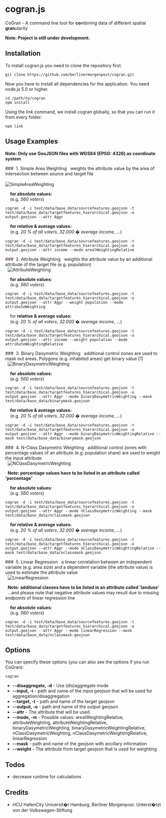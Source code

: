 # cogran.js

CoGran - A command line tool for **co**mbining data of different spatial **gran**ularity  

**Note: Project is still under development.**



## Installation

To install cogran.js you need to clone the repository first.

```
git clone https://github.com/berlinermorgenpost/cogran.git
```

Now you have to install all dependencies for the application. You need node.js 5.0 or higher.

```
cd /path/to/cogran
npm install
```

Using the link command, we install cogran globally, so that you can run it from every folder:

```
npm link
```

## Usage Examples


**Note: Only use GeoJSON files with WGS84 (EPSG: 4326) as coordinate system**


###&nbsp;  1. Simple Area Weighting
&nbsp; weights the attribute value by the area of intersection between source and target file <br> <br>
![SimpleAreaWeighting](http://i.imgur.com/aZevDoT.png)

&nbsp;&nbsp;&nbsp; **for absolute values:** <br>
&nbsp;&nbsp;&nbsp; (e.g. *560 voters*)
```
cogran -d -i test/data/base_data/sourcefeatures.geojson -t test/data/base_data/targetfeatures_hierarchical.geojson -o output.geojson --attr Aggr
```

&nbsp;&nbsp;&nbsp; **for relative & average values:** <br>
&nbsp;&nbsp;&nbsp; (e.g. *20 % of all voters*, *32.000 � average income*, ...)
```
cogran -d -i test/data/base_data/sourcefeatures.geojson -t test/data/base_data/targetfeatures_hierarchical.geojson -o output.geojson --attr income --mode arealWeightingRelative
```

###&nbsp;  2. Attribute Weighting
&nbsp; weights the attribute value by an additional attribute of the target file (e.g. population) <br>
&nbsp; ![AttributeWeighting](http://i.imgur.com/v4xjVJG.png)

&nbsp;&nbsp;&nbsp; **for absolute values:** <br>
&nbsp;&nbsp;&nbsp; (e.g. *560 voters*)
```
cogran -d -i test/data/base_data/sourcefeatures.geojson -t test/data/base_data/targetfeatures_hierarchical.geojson -o output.geojson --attr Aggr --weight population --mode attributeWeighting
```

&nbsp;&nbsp;&nbsp; for **relative & average values:** <br>
&nbsp;&nbsp;&nbsp; (e.g. *20 % of all voters*, *32.000 � average income*, ...)
```
cogran -d -i test/data/base_data/sourcefeatures.geojson -t test/data/base_data/targetfeatures_hierarchical.geojson -o output.geojson --attr income --weight population --mode attributeWeightingRelative
```

###&nbsp;  3. Binary Dasymetric Weighting
&nbsp; additional control zones are used to mask out areas. Polygons (e.g. inhabited areas) get binary value [1]<br>
&nbsp; ![BinaryDasymetricWeighting](http://i.imgur.com/JWXB7Pf.png)

&nbsp;&nbsp;&nbsp; **for absolute values:** <br>
&nbsp;&nbsp;&nbsp; (e.g. *560 voters*)
```
cogran -d -i test/data/base_data/sourcefeatures.geojson -t test/data/base_data/targetfeatures_hierarchical.geojson -o output.geojson --attr Aggr --mode binaryDasymetricWeighting --mask test/data/base_data/binarymask.geojson
```

&nbsp;&nbsp;&nbsp; **for relative & average values:** <br>
&nbsp;&nbsp;&nbsp; (e.g. *20 % of all voters*, *32.000 � average income*, ...)
```
cogran -d -i test/data/base_data/sourcefeatures.geojson -t test/data/base_data/targetfeatures_hierarchical.geojson -o output.geojson --attr Aggr --mode binaryDasymetricWeightingRelative --mask test/data/base_data/binarymask.geojson
```

###&nbsp;  4. N-Class Dasymetric Weighting
&nbsp; additional control zones with percentage values of an attribute (e.g. population share) are used to weight the input attribute<br>
&nbsp; ![NClassDasymetricWeighting](http://i.imgur.com/nVlN8a9.png)

&nbsp; **Note: percentage values have to be listed in an attribute called 'percentage'**

&nbsp;&nbsp;&nbsp; **for absolute values:** <br>
&nbsp;&nbsp;&nbsp; (e.g. *560 voters*) <br>
```
cogran -d -i test/data/base_data/sourcefeatures.geojson -t test/data/base_data/targetfeatures_hierarchical.geojson -o output.geojson --attr Aggr --mode nClassDasymetricWeighting --mask test/data/base_data/nclassmask.geojson
```

&nbsp;&nbsp;&nbsp; **for relative & average values:** <br>
&nbsp;&nbsp;&nbsp; (e.g. *20 % of all voters*, *32.000 � average income*, ...)
```
cogran -d -i test/data/base_data/sourcefeatures.geojson -t test/data/base_data/targetfeatures_hierarchical.geojson -o output.geojson --attr Aggr --mode nClassDasymetricWeightingRelative --mask test/data/base_data/nclassmask.geojson
```

###&nbsp;  5. Linear Regression
&nbsp; a linear correlation between an independent variable (e.g. area size) and a dependent variable (the attribute value) is used to estimate the attribute value<br>
&nbsp; ![LinearRegression](http://i.imgur.com/5nytPLB.png)

&nbsp; **Note: additional classes have to be listed in an attribute called 'landuse'**<br>
&nbsp; ...and please note that negative attribute values may result due to missing endpoints of linear regression line<br>

&nbsp;&nbsp;&nbsp; **for absolute values:** <br>
&nbsp;&nbsp;&nbsp; (e.g. *560 voters*)
```
cogran -d -i test/data/base_data/sourcefeatures.geojson -t test/data/base_data/targetfeatures_hierarchical.geojson -o output.geojson --attr Aggr --mode linearRegression --mask test/data/base_data/nclassmask.geojson
```

## Options

You can specify these options (you can also see the options if you run CoGran):

```
cogran
```

* **--disaggregate, -d** - Use (dis)aggregate mode
* **--input, -i** - path and name of the input geojson that will be used for aggregation/disaggregation
* **--target, -t** - path and name of the target geojson
* **--output, -o** - path and name of the output geojson
* **--attr** - The attribute that will be used
* **--mode, -m** - Possible values: arealWeightingRelative, attributeWeighting, attributeWeightingRelative, binaryDasymetricWeighting, binaryDasymetricWeightingRelative, nClassDasymetricWeighting, nClassDasymetricWeightingRelative, linearRegression
* **--mask** - path and name of the geojson with ancillary information
* **--weight** - The attribute from target geojson that is used for weighting

## Todos

* decrease runtime for calculations

## Credits

* HCU HafenCity Universit�t Hamburg, Berliner Morgenpost. Unterst�tzt von der Volkswagen-Stiftung
